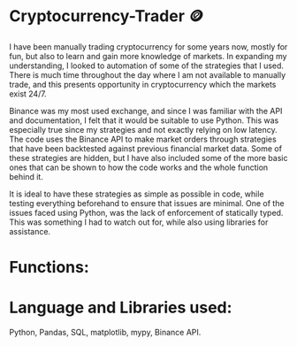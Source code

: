 # Cryptocurrency-Trader 🪙

I have been manually trading cryptocurrency for some years now, mostly for fun, but also to learn and gain more knowledge of markets. In expanding my understanding, I looked to automation of some of the strategies that I used. There is much time throughout the day where I am not available to manually trade, and this presents opportunity in cryptocurrency which the markets exist 24/7. 

Binance was my most used exchange, and since I was familiar with the API and documentation, I felt that it would be suitable to use Python. This was especially true since my strategies and not exactly relying on low latency. The code uses the Binance API to make market orders through strategies that have been backtested against previous financial market data. Some of these strategies are hidden, but I have also included some of the more basic ones that can be shown to how the code works and the whole function behind it. 

It is ideal to have these strategies as simple as possible in code, while testing everything beforehand to ensure that issues are minimal. One of the issues faced using Python, was the lack of enforcement of statically typed. This was something I had to watch out for, while also using libraries for assistance.





# Functions:




# Language and Libraries used:
Python, Pandas, SQL, matplotlib, mypy, Binance API.                

